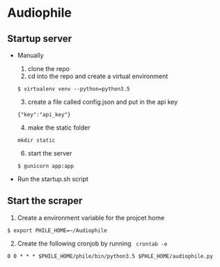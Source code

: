 # Audiophile

## Startup server
* Manually
  1. clone the repo
  2. cd into the repo and create a virtual environment
  ```
  $ virtualenv venv --python=python3.5
  ```
  3. create a file called config.json and put in the api key
  ```
  {"key":"api_key"}
  ```

  4. make the static folder
  ```
  mkdir static
  ```

  6. start the server
  ```
  $ gunicorn app:app
  ```
* Run the startup.sh script

## Start the scraper
1. Create a environment variable for the projcet home
```
$ export PHILE_HOME=~/Audiophile
```
2. Create the following cronjob by running <code> crontab -e </code>
```
0 0 * * * $PHILE_HOME/phile/bin/python3.5 $PHLE_HOME/audiophile.py
```
